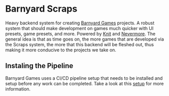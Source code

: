 # Barnyard Scraps
Heavy backend system for creating [Barnyard Games](https://www.roblox.com/groups/11323634/Barnyard-Games#!/about) projects. A robust system that should make development on games much quicker with UI presets, game presets, and more. Powered by [Knit](https://github.com/Sleitnick/Knit) and [Nevermore](https://github.com/Quenty/NevermoreEngine). The general idea is that as time goes on, the more games that are developed via the Scraps system, the more that this backend will be fleshed out, thus making it more conducive to the projects we take on.

## Instaling the Pipeline
Barnyard Games uses a CI/CD pipeline setup that needs to be installed and setup before any work can be completed. Take a look at this [setup](https://www.youtube.com/watch?v=sEnNjNakXT8) for more information.
